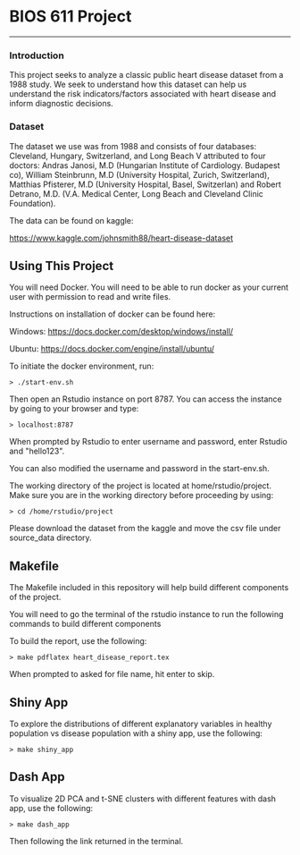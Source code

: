 BIOS 611 Project
===================

-----------------------------

### Introduction
This project seeks to analyze a classic public heart disease dataset from a 1988 study. We seek to
understand how this dataset can help us understand the risk indicators/factors associated with heart
disease and inform diagnostic decisions.

### Dataset
The dataset we use was from 1988 and consists of four databases: Cleveland,
Hungary, Switzerland, and Long Beach V attributed to four doctors: Andras
Janosi, M.D (Hungarian Institute of Cardiology. Budapest co), William Steinbrunn, M.D (University Hospital, Zurich, Switzerland), Matthias Pfisterer, M.D
(University Hospital, Basel, Switzerlan) and Robert Detrano, M.D. (V.A. Medical Center, Long Beach and Cleveland Clinic Foundation).


The data can be found on kaggle:

https://www.kaggle.com/johnsmith88/heart-disease-dataset


Using This Project
------------------
You will need Docker. You will need to be able to run docker as your current user with permission to read and write files.

Instructions on installation of docker can be found here:

Windows: https://docs.docker.com/desktop/windows/install/

Ubuntu: https://docs.docker.com/engine/install/ubuntu/


To initiate the docker environment, run:

	> ./start-env.sh

Then open an Rstudio instance on port 8787. You can access the instance by going
to your browser and type:

	> localhost:8787

When prompted by Rstudio to enter username and password, enter Rstudio and "hello123".

You can also modified the username and password in the start-env.sh.

The working directory of the project is located at home/rstudio/project. Make sure
you are in the working directory before proceeding by using:

	> cd /home/rstudio/project



Please download the dataset from the kaggle and move the csv file under source_data directory.


Makefile
--------
The Makefile included in this repository will help build different components
 of the project.

You will need to go the terminal of the rstudio instance to run the following commands
to build different components

To build the report, use the following:

	> make pdflatex heart_disease_report.tex

When prompted to asked for file name, hit enter to skip.

Shiny App
---------
To explore the distributions of different explanatory variables in healthy population
vs disease population with a shiny app, use the following:

	> make shiny_app


Dash App
---------
To visualize 2D PCA and t-SNE clusters with different features with dash app, use the following:

	> make dash_app

Then following the link returned in the terminal.

